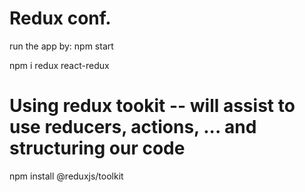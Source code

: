 # Redux conf.

run the app by: npm start

npm i redux react-redux

# Using redux tookit -- will assist to use reducers, actions, ... and structuring our code

npm install @reduxjs/toolkit
